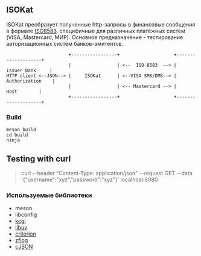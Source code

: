 ## ISOKat

ISOKat преобразует полученные http-запросы в финансовые сообщения в формате [ISO8583](https://en.wikipedia.org/wiki/ISO_8583), специфичные для различных платёжных систем (VISA, Mastercard, МИР). Основное предназначение - тестирование авторизационных систем банков-эмитентов.

                           +-----------------+                    +--------------------+
                           |                 | <--  ISO 8583  --> |    Issuer Bank     |
    HTTP client <--JSON--> |     ISOKat      | <--VISA SMS/DMS--> |   Authorization    |
                           |                 | <-- Mastercard --> |        Host        |
                           +-----------------+                    +--------------------+

### Build
    meson build
    cd build
    ninja

## Testing with curl
> curl --header "Content-Type: application/json" --request GET --data '{"username":"xyz","password":"xyz"}' localhost:8080


### Используемые библиотеки
* meson
* libconfig
* [kcgi](https://kristaps.bsd.lv/kcgi/)
* [libuv](http://libuv.org/)
* [criterion](https://github.com/Snaipe/Criterion)
* [zflog](https://github.com/wonder-mice/zf_log)
* [cJSON](https://github.com/DaveGamble/cJSON)
